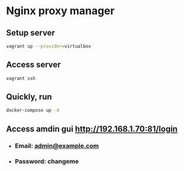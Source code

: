 # Nginx proxy manager

## Setup server
```bash
vagrant up --provider=virtualbox
```

## Access server
```bash
vagrant ssh
```

## Quickly, run
```bash
docker-compose up -d
```

## Access amdin gui http://192.168.1.70:81/login
- ### Email:    admin@example.com
- ### Password: changeme